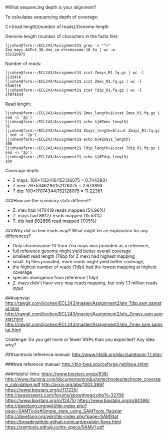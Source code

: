 #What sequencing depth is your alignment?

To calculates sequencing depth of coverage: 

C=(read length)(number of reads)/Genome length

Genome length (number of characters in the fasta file):

    ljcohen@farm:~/ECL243/Assignment2$ grep -v "^>" Zea_mays.AGPv3.30.dna_sm.chromosome.10.fa | wc -m
    152126075


Number of reads:

    ljcohen@farm:~/ECL243/Assignment2$ zcat Zmays_R1.fq.gz | wc -l
    1132416
    ljcohen@farm:~/ECL243/Assignment2$ zcat Zmex_R1.fq.gz | wc -l
    5346216
    ljcohen@farm:~/ECL243/Assignment2$ zcat Tdip_R1.fq.gz | wc -l
    17074344


Read length:

    ljcohen@farm:~/ECL243/Assignment2$ Zmex_length=$(zcat Zmex_R1.fq.gz | sed -n '2p')
    ljcohen@farm:~/ECL243/Assignment2$ echo ${#Zmex_length}
    76
    ljcohen@farm:~/ECL243/Assignment2$ Zmays_length=$(zcat Zmays_R1.fq.gz | sed -n '2p')
    ljcohen@farm:~/ECL243/Assignment2$ echo ${#Zmays_length}
    100
    ljcohen@farm:~/ECL243/Assignment2$ Tdip_length=$(zcat Tdip_R1.fq.gz | sed -n '2p')
    ljcohen@farm:~/ECL243/Assignment2$ echo ${#Tdip_length}
    100


Coverage depth:
* Z mays: 100*1132416/152126075 =  0.7443931
* Z mex: 76*5346216/152126075 = 2.670893
* T dip: 100*17074344/152126075 = 11.22381

###How are the summary stats different?

* Z. mex had 1470419 reads mapped (54.96%) 
* Z. mays had 88127 reads mapped (15.53%)
* T. dip had 602866 read mapped (7.05%)

###Why did so few reads map? What might be an explanaton for any differences?
- Only chromosome 10 from Zea mays was provided as a reference,
- full reference genome might yield better overall coverage
- smallest read length (76bp for Z mex) had highest mapping
- small .fq files provided, more reads might yield better coverage,
- the highest number of reads (Tdip) had the lowest mapping at highest coverage
- species divergence from reference (Tdip)
- Z. mays didn't have very may reads mapping, but only 1.1 million reads input

###samstat
http://rawgit.com/ljcohen/ECL243/master/Assignment2/aln_Tdip.sam.samstat.html
http://rawgit.com/ljcohen/ECL243/master/Assignment2/aln_Zmays.sam.samstat.html
http://rawgit.com/ljcohen/ECL243/master/Assignment2/aln_Zmex.sam.samstat.html

Challenge:
Do you get more or fewer SNPs than you expected? Any idea why?

###samtools reference manual:
http://www.htslib.org/doc/samtools-1.1.html

###bwa reference manual:
http://bio-bwa.sourceforge.net/bwa.shtml

###Helpful links:
https://www.biostars.org/p/638/
http://www.illumina.com/documents/products/technotes/technote_coverage_calculation.pdf
http://arxiv.org/abs/1303.3997
https://www.biostars.org/p/117225/
http://seqanswers.com/forums/showthread.php?t=32708
https://www.biostars.org/p/12475/
https://www.biostars.org/p/84396/
http://davetang.org/wiki/tiki-index.php?page=SAMTools#Simple_stats_using_SAMTools_flagstat
http://davetang.org/wiki/tiki-index.php?page=SAMStat
https://broadinstitute.github.io/picard/explain-flags.html
https://samtools.github.io/hts-specs/SAMv1.pdf

